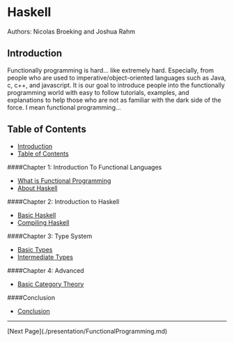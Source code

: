 Haskell
=======

Authors: Nicolas Broeking and Joshua Rahm


Introduction
------------

Functionally programming is hard... like extremely hard. Especially, from people who are used to imperative/object-oriented languages such as Java, c, c++, and javascript. It is our goal to introduce people into the functionally programming world with easy to follow tutorials, examples, and explanations to help those who are not as familiar with the dark side of the force. I mean functional programming…

Table of Contents
-----------------
* [Introduction](./README.md#introduction)
* [Table of Contents](./README.md#table-of-contents)

####Chapter 1: Introduction To Functional Languages
* [What is Functional Programming](./presentation/FunctionalProgramming.md)
* [About Haskell](./presentation/AboutHaskell.md)

####Chapter 2: Introduction to Haskell
* [Basic Haskell](./presentation/BasicHaskell.md)
* [Compiling Haskell](./presentation/CompilingHaskell.md)

####Chapter 3: Type System
* [Basic Types](./presentation/BasicTypes.md)
* [Intermediate Types](./presentation/IntemediateTypes.md)

####Chapter 4: Advanced 
* [Basic Category Theory](./presentation/BasicCatigoryTheory.md)

####Conclusion
* [Conclusion](./presentation/Conclusion.md)

<!---
At the bottom of every page we need a next and previous button
-->

<hr>
[Next Page](./presentation/FunctionalProgramming.md)
